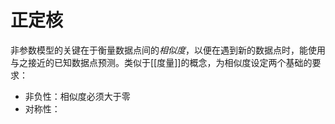 # 正定核

非参数模型的关键在于衡量数据点间的*相似度*，以便在遇到新的数据点时，能使用与之接近的已知数据点预测。类似于[[度量]]的概念，为相似度设定两个基础的要求：
+ 非负性：相似度必须大于零
+ 对称性：

